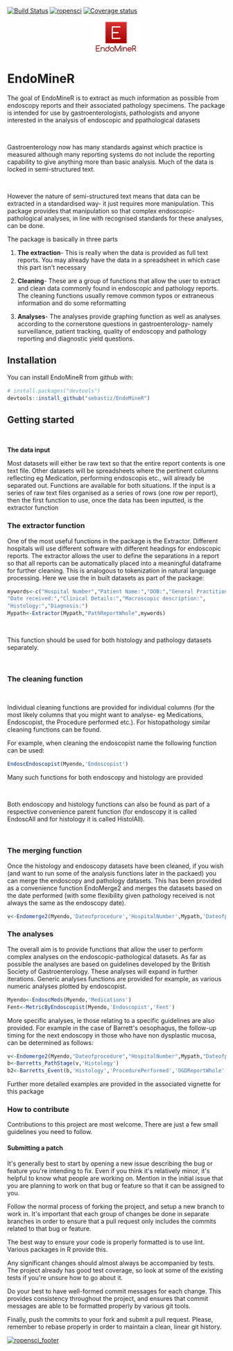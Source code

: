 
[![Build Status](https://travis-ci.org/ropensci/EndoMineR.svg?branch=master)](https://travis-ci.org/ropensci/EndoMineR) [![ropensci](https://badges.ropensci.org/153_status.svg)](https://github.com/ropensci/onboarding/issues/153) [![Coverage status](https://codecov.io/gh/ropensci/EndoMineR/branch/master/graph/badge.svg)](https://codecov.io/github/ropensci/EndoMineR?branch=master)

<!-- README.md is generated from README.Rmd. Please edit that file -->
<img src="vignettes/img/EndoMineRLogo.png" style="display: block; margin: auto;" />

EndoMineR
=========

The goal of EndoMineR is to extract as much information as possible from endoscopy reports and their associated pathology specimens. The package is intended for use by gastroenterologists, pathologists and anyone interested in the analysis of endoscopic and ppathological datasets

<br>

Gastroenterology now has many standards against which practice is measured although many reporting systems do not include the reporting capability to give anything more than basic analysis. Much of the data is locked in semi-structured text.

<br>

However the nature of semi-structured text means that data can be extracted in a standardised way- it just requires more manipulation. This package provides that manipulation so that complex endoscopic-pathological analyses, in line with recognised standards for these analyses, can be done.

The package is basically in three parts

1.  **The extraction**- This is really when the data is provided as full text reports. You may already have the data in a spreadsheet in which case this part isn't necessary

2.  **Cleaning**- These are a group of functions that allow the user to extract and clean data commonly found in endoscopic and pathology reports. The cleaning functions usually remove common typos or extraneous information and do some reformatting

3.  **Analyses**- The analyses provide graphing function as well as analyses according to the cornerstone questions in gastroenterology- namely surveillance, patient tracking, quality of endoscopy and pathology reporting and diagnostic yield questions.

Installation
------------

You can install EndoMineR from github with:

``` r
# install.packages("devtools")
devtools::install_github("sebastiz/EndoMineR")
```

Getting started
---------------

<br>

**The data input**

Most datasets will either be raw text so that the entire report contents is one text file. Other datasets will be spreadsheets where the pertinent columns reflecting eg Medication, performing endoscopis etc., will already be separated out. Functions are available for both situations. If the input is a series of raw text files organised as a series of rows (one row per report), then the first function to use, once the data has been inputted, is the extractor function

### The extractor function

One of the most useful functions in the package is the Extractor. Different hospitals will use different software with different headings for endoscopic reports. The extractor allows the user to define the separations in a report so that all reports can be automatically placed into a meaningful dataframe for further cleaning. This is analogous to tokenization in natural language processing. Here we use the in built datasets as part of the package:

``` r
mywords<-c("Hospital Number","Patient Name:","DOB:","General Practitioner:",
"Date received:","Clinical Details:","Macroscopic description:",
"Histology:","Diagnosis:")
Mypath<-Extractor(Mypath,"PathReportWhole",mywords)
```

<br>

This function should be used for both histology and pathology datasets separately.

<br>

### The cleaning function

<br>

Individual cleaning functions are provided for individual columns (for the most likely columns that you might want to analyse- eg Medications, Endoscopist, the Procedure performed etc.). For histopathology similar cleaning functions can be found.

For example, when cleaning the endoscopist name the following function can be used:

``` r
EndoscEndoscopist(Myendo,'Endoscopist')
```

Many such functions for both endoscopy and histology are provided

<br>

Both endoscopy and histology functions can also be found as part of a respective convenience parent function (for endoscopy it is called EndoscAll and for histology it is called HistolAll).

<br>

### The merging function

Once the histology and endoscopy datasets have been cleaned, if you wish (and want to run some of the analysis functions later in the packaed) you can merge the endoscopy and pathology datasets. This has been provided as a convenience function EndoMerge2 and merges the datasets based on the date performed (with some flexibility given pathology received is not always the same as the endoscopy date).

``` r
v<-Endomerge2(Myendo,'Dateofprocedure','HospitalNumber',Mypath,'Dateofprocedure','HospitalNumber')
```

### The analyses

The overall aim is to provide functions that allow the user to perform complex analyses on the endoscopic-pathological datasets. As far as possible the analyses are based on guidelines developed by the British Society of Gastroenterology. These analyses will expand in further iterations. Generic analyses functions are provided for example, as various numeric analyses plotted by endoscopist.

``` r
Myendo<-EndoscMeds(Myendo,'Medications')
Fent<-MetricByEndoscopist(Myendo,'Endoscopist','Fent')
```

More specific analyses, ie those relating to a specific guidelines are also provided. For example in the case of Barrett's oesophagus, the follow-up timing for the next endoscopy in those who have non dysplastic mucosa, can be determined as follows:

``` r
v<-Endomerge2(Myendo,"Dateofprocedure","HospitalNumber",Mypath,"Dateofprocedure","HospitalNumber")
b<-Barretts_PathStage(v,'Histology')
b2<-Barretts_Event(b,'Histology','ProcedurePerformed','OGDReportWhole','Findings') b3<-Barretts_FUGroup(b2,'Findings')
```

Further more detailed examples are provided in the associated vignette for this package

### How to contribute

Contributions to this project are most welcome. There are just a few small guidelines you need to follow.

#### Submitting a patch

It's generally best to start by opening a new issue describing the bug or feature you're intending to fix. Even if you think it's relatively minor, it's helpful to know what people are working on. Mention in the initial issue that you are planning to work on that bug or feature so that it can be assigned to you.

Follow the normal process of forking the project, and setup a new branch to work in. It's important that each group of changes be done in separate branches in order to ensure that a pull request only includes the commits related to that bug or feature.

The best way to ensure your code is properly formatted is to use lint. Various packages in R provide this.

Any significant changes should almost always be accompanied by tests. The project already has good test coverage, so look at some of the existing tests if you're unsure how to go about it. 

Do your best to have well-formed commit messages for each change. This provides consistency throughout the project, and ensures that commit messages are able to be formatted properly by various git tools.

Finally, push the commits to your fork and submit a pull request. Please, remember to rebase properly in order to maintain a clean, linear git history.


[![ropensci\_footer](https://ropensci.org/public_images/ropensci_footer.png)](https://ropensci.org)


